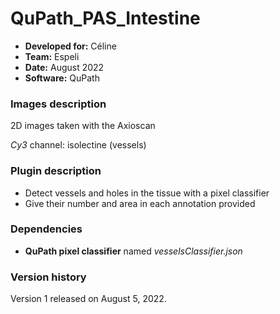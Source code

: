 # QuPath_PAS_Intestine

* **Developed for:** Céline
* **Team:** Espeli
* **Date:** August 2022
* **Software:** QuPath

### Images description

2D images taken with the Axioscan

*Cy3* channel: isolectine (vessels)

### Plugin description

* Detect vessels and holes in the tissue with a pixel classifier
* Give their number and area in each annotation provided

### Dependencies

* **QuPath pixel classifier** named *vesselsClassifier.json*

### Version history

Version 1 released on August 5, 2022.
